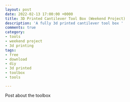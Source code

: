 ```yaml
---
layout: post
date: 2022-02-13 17:00:00 +0000
title: 3D Printed Cantilever Tool Box (Weekend Project)
description: 'A fully 3d printed cantilever tool box '
comments: true
category:
- tools
- weekend project
- 3d printing
tags:
- free
- download
- diy
- 3d printed
- toolbox
- tools

---
```

Post about the toolbox